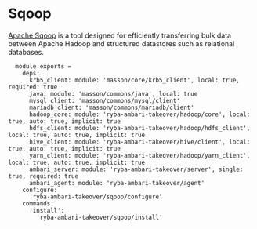 
# Sqoop

[Apache Sqoop](http://sqoop.apache.org/) is a tool designed for efficiently transferring bulk data between
Apache Hadoop and structured datastores such as relational databases.

      module.exports =
        deps:
          krb5_client: module: 'masson/core/krb5_client', local: true, required: true
          java: module: 'masson/commons/java', local: true
          mysql_client: 'masson/commons/mysql/client'
          mariadb_client: 'masson/commons/mariadb/client'
          hadoop_core: module: 'ryba-ambari-takeover/hadoop/core', local: true, auto: true, implicit: true
          hdfs_client: module: 'ryba-ambari-takeover/hadoop/hdfs_client', local: true, auto: true, implicit: true
          hive_client: module: 'ryba-ambari-takeover/hive/client', local: true, auto: true, implicit: true
          yarn_client: module: 'ryba-ambari-takeover/hadoop/yarn_client', local: true, auto: true, implicit: true
          ambari_server: module: 'ryba-ambari-takeover/server', single: true, required: true
          ambari_agent: module: 'ryba-ambari-takeover/agent'
        configure:
          'ryba-ambari-takeover/sqoop/configure'
        commands:
          'install':
            'ryba-ambari-takeover/sqoop/install'
